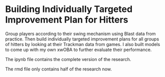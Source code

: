 # Building Individually Targeted Improvement Plan for Hitters
Group players according to their swing mechanism using Blast data from practice. Then build individually targeted improvement plans for all groups of hitters by looking at their Trackman data from games. I also built models to come up with my own xwOBA to further evaluate their performance.

The ipynb file contains the complete version of the research.

The rmd file only contains half of the research now.
